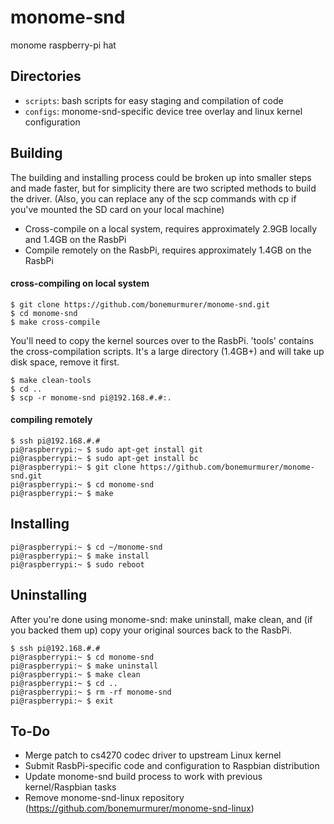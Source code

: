 # monome-snd

monome raspberry-pi hat

## Directories

- `scripts`: bash scripts for easy staging and compilation of code
- `configs`: monome-snd-specific device tree overlay and linux kernel configuration

## Building
The building and installing process could be broken up into smaller
steps and made faster, but for simplicity there are two scripted
methods to build the driver.  (Also, you can replace any of the scp
commands with cp if you've mounted the SD card on your local machine)
* Cross-compile on a local system, requires approximately 2.9GB locally and
   1.4GB on the RasbPi
* Compile remotely on the RasbPi, requires approximately 1.4GB on the RasbPi

#### cross-compiling on local system
```
$ git clone https://github.com/bonemurmurer/monome-snd.git
$ cd monome-snd
$ make cross-compile
```
You'll need to copy the kernel sources over to the RasbPi. 'tools' contains
the cross-compilation scripts. It's a large directory (1.4GB+) and will take
up disk space, remove it first.
```
$ make clean-tools
$ cd ..
$ scp -r monome-snd pi@192.168.#.#:.
```
#### compiling remotely
```
$ ssh pi@192.168.#.#
pi@raspberrypi:~ $ sudo apt-get install git
pi@raspberrypi:~ $ sudo apt-get install bc
pi@raspberrypi:~ $ git clone https://github.com/bonemurmurer/monome-snd.git
pi@raspberrypi:~ $ cd monome-snd
pi@raspberrypi:~ $ make
```

## Installing
```
pi@raspberrypi:~ $ cd ~/monome-snd
pi@raspberrypi:~ $ make install
pi@raspberrypi:~ $ sudo reboot
```

## Uninstalling
After you're done using monome-snd: make uninstall, make clean, and (if you backed
them up) copy your original sources back to the RasbPi.
```
$ ssh pi@192.168.#.#
pi@raspberrypi:~ $ cd monome-snd
pi@raspberrypi:~ $ make uninstall
pi@raspberrypi:~ $ make clean
pi@raspberrypi:~ $ cd ..
pi@raspberrypi:~ $ rm -rf monome-snd
pi@raspberrypi:~ $ exit
```

## To-Do
* Merge patch to cs4270 codec driver to upstream Linux kernel
* Submit RasbPi-specific code and configuration to Raspbian distribution
* Update monome-snd build process to work with previous kernel/Raspbian tasks
* Remove monome-snd-linux repository (https://github.com/bonemurmurer/monome-snd-linux)